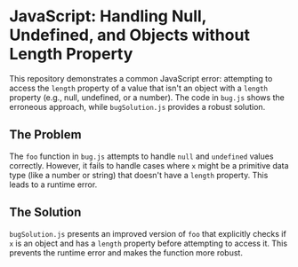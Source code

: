 # JavaScript: Handling Null, Undefined, and Objects without Length Property

This repository demonstrates a common JavaScript error: attempting to access the `length` property of a value that isn't an object with a `length` property (e.g., null, undefined, or a number).  The code in `bug.js` shows the erroneous approach, while `bugSolution.js` provides a robust solution.

## The Problem

The `foo` function in `bug.js` attempts to handle `null` and `undefined` values correctly. However, it fails to handle cases where `x` might be a primitive data type (like a number or string) that doesn't have a `length` property. This leads to a runtime error.

## The Solution

`bugSolution.js` presents an improved version of `foo` that explicitly checks if `x` is an object and has a `length` property before attempting to access it. This prevents the runtime error and makes the function more robust.